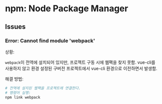 # npm: Node Package Manager

## Issues

### Error: Cannot find module 'webpack'

상황:

`webpack`이 전역에 설치되어 있지만, 프로젝트 구동 시에 웹팩을 찾지 못함.
vue-cli를 사용하지 않고 환경 설정된 구버전 프로젝트에서 vue-cli 환경으로 이전하면서 발생함.

해결 방법:

```zsh
# 전역에 설치된 웹팩을 프로젝트에 연결한다.
# 명령어 실행:
npm link webpack
```
